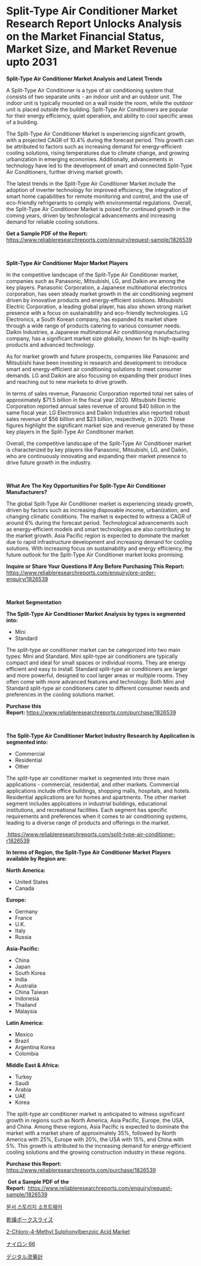 <p><h1>Split-Type Air Conditioner Market Research Report Unlocks Analysis on the Market Financial Status, Market Size, and Market Revenue upto 2031</h1></p><p><strong>Split-Type Air Conditioner Market Analysis and Latest Trends</strong></p>
<p><p>A Split-Type Air Conditioner is a type of air conditioning system that consists of two separate units - an indoor unit and an outdoor unit. The indoor unit is typically mounted on a wall inside the room, while the outdoor unit is placed outside the building. Split-Type Air Conditioners are popular for their energy efficiency, quiet operation, and ability to cool specific areas of a building.</p><p>The Split-Type Air Conditioner Market is experiencing significant growth, with a projected CAGR of 10.4% during the forecast period. This growth can be attributed to factors such as increasing demand for energy-efficient cooling solutions, rising temperatures due to climate change, and growing urbanization in emerging economies. Additionally, advancements in technology have led to the development of smart and connected Split-Type Air Conditioners, further driving market growth.</p><p>The latest trends in the Split-Type Air Conditioner Market include the adoption of inverter technology for improved efficiency, the integration of smart home capabilities for remote monitoring and control, and the use of eco-friendly refrigerants to comply with environmental regulations. Overall, the Split-Type Air Conditioner Market is poised for continued growth in the coming years, driven by technological advancements and increasing demand for reliable cooling solutions.</p></p>
<p><strong>Get a Sample PDF of the Report:&nbsp;</strong> <a href="https://www.reliableresearchreports.com/enquiry/request-sample/1826539">https://www.reliableresearchreports.com/enquiry/request-sample/1826539</a></p>
<p>&nbsp;</p>
<p><strong>Split-Type Air Conditioner Major Market Players</strong></p>
<p><p>In the competitive landscape of the Split-Type Air Conditioner market, companies such as Panasonic, Mitsubishi, LG, and Daikin are among the key players. Panasonic Corporation, a Japanese multinational electronics corporation, has seen steady market growth in the air conditioning segment driven by innovative products and energy-efficient solutions. Mitsubishi Electric Corporation, a leading global player, has also shown strong market presence with a focus on sustainability and eco-friendly technologies. LG Electronics, a South Korean company, has expanded its market share through a wide range of products catering to various consumer needs. Daikin Industries, a Japanese multinational Air conditioning manufacturing company, has a significant market size globally, known for its high-quality products and advanced technology.</p><p>As for market growth and future prospects, companies like Panasonic and Mitsubishi have been investing in research and development to introduce smart and energy-efficient air conditioning solutions to meet consumer demands. LG and Daikin are also focusing on expanding their product lines and reaching out to new markets to drive growth.</p><p>In terms of sales revenue, Panasonic Corporation reported total net sales of approximately $71.5 billion in the fiscal year 2020. Mitsubishi Electric Corporation reported annual sales revenue of around $40 billion in the same fiscal year. LG Electronics and Daikin Industries also reported robust sales revenue of $56 billion and $23 billion, respectively, in 2020. These figures highlight the significant market size and revenue generated by these key players in the Split-Type Air Conditioner market.</p><p>Overall, the competitive landscape of the Split-Type Air Conditioner market is characterized by key players like Panasonic, Mitsubishi, LG, and Daikin, who are continuously innovating and expanding their market presence to drive future growth in the industry.</p></p>
<p>&nbsp;</p>
<p><strong>What Are The Key Opportunities For Split-Type Air Conditioner Manufacturers?</strong></p>
<p><p>The global Split-Type Air Conditioner market is experiencing steady growth, driven by factors such as increasing disposable income, urbanization, and changing climatic conditions. The market is expected to witness a CAGR of around 6% during the forecast period. Technological advancements such as energy-efficient models and smart technologies are also contributing to the market growth. Asia Pacific region is expected to dominate the market due to rapid infrastructure development and increasing demand for cooling solutions. With increasing focus on sustainability and energy efficiency, the future outlook for the Split-Type Air Conditioner market looks promising.</p></p>
<p><strong>Inquire or Share Your Questions If Any Before Purchasing This Report:</strong> <a href="https://www.reliableresearchreports.com/enquiry/pre-order-enquiry/1826539">https://www.reliableresearchreports.com/enquiry/pre-order-enquiry/1826539</a></p>
<p>&nbsp;</p>
<p><strong>Market Segmentation</strong></p>
<p><strong>The Split-Type Air Conditioner Market Analysis by types is segmented into:</strong></p>
<p><ul><li>Mini</li><li>Standard</li></ul></p>
<p><p>The split-type air conditioner market can be categorized into two main types: Mini and Standard. Mini split-type air conditioners are typically compact and ideal for small spaces or individual rooms. They are energy efficient and easy to install. Standard split-type air conditioners are larger and more powerful, designed to cool larger areas or multiple rooms. They often come with more advanced features and technology. Both Mini and Standard split-type air conditioners cater to different consumer needs and preferences in the cooling solutions market.</p></p>
<p><strong>Purchase this Report:&nbsp;</strong><a href="https://www.reliableresearchreports.com/purchase/1826539">https://www.reliableresearchreports.com/purchase/1826539</a></p>
<p>&nbsp;</p>
<p><strong>The Split-Type Air Conditioner Market Industry Research by Application is segmented into:</strong></p>
<p><ul><li>Commercial</li><li>Residential</li><li>Other</li></ul></p>
<p><p>The split-type air conditioner market is segmented into three main applications - commercial, residential, and other markets. Commercial applications include office buildings, shopping malls, hospitals, and hotels. Residential applications are for homes and apartments. The other market segment includes applications in industrial buildings, educational institutions, and recreational facilities. Each segment has specific requirements and preferences when it comes to air conditioning systems, leading to a diverse range of products and offerings in the market.</p></p>
<p><a href="https://www.reliableresearchreports.com/split-type-air-conditioner-r1826539">&nbsp;https://www.reliableresearchreports.com/split-type-air-conditioner-r1826539</a></p>
<p><strong>In terms of Region, the Split-Type Air Conditioner Market Players available by Region are:</strong></p>
<p>
    <p> <strong> North America: </strong>
        <ul>
            <li>United States</li>
            <li>Canada</li>
        </ul>
        </p> 
    <p> <strong> Europe: </strong>
        <ul>
            <li>Germany</li>
            <li>France</li>
            <li>U.K.</li>
            <li>Italy</li>
            <li>Russia</li>
        </ul>
        </p> 
    <p> <strong> Asia-Pacific: </strong>
        <ul>
            <li>China</li>
            <li>Japan</li>
            <li>South Korea</li>
            <li>India</li>
            <li>Australia</li>
            <li>China Taiwan</li>
            <li>Indonesia</li>
            <li>Thailand</li>
            <li>Malaysia</li>
        </ul>
        </p> 
    <p> <strong> Latin America: </strong>
        <ul>
            <li>Mexico</li>
            <li>Brazil</li>
            <li>Argentina Korea</li>
            <li>Colombia</li>
        </ul>
        </p> 
    <p> <strong> Middle East & Africa: </strong>
        <ul>
            <li>Turkey</li>
            <li>Saudi</li>
            <li>Arabia</li>
            <li>UAE</li>
            <li>Korea</li>
        </ul>
    </p>
    </p>
<p><p>The split-type air conditioner market is anticipated to witness significant growth in regions such as North America, Asia Pacific, Europe, the USA, and China. Among these regions, Asia Pacific is expected to dominate the market with a market share of approximately 35%, followed by North America with 25%, Europe with 20%, the USA with 15%, and China with 5%. This growth is attributed to the increasing demand for energy-efficient cooling solutions and the growing construction industry in these regions.</p></p>
<p><strong>Purchase this Report: </strong><a href="https://www.reliableresearchreports.com/purchase/1826539">https://www.reliableresearchreports.com/purchase/1826539</a></p>
<p>&nbsp;<strong>Get a Sample PDF of the Report:&nbsp;&nbsp;</strong><a href="https://www.reliableresearchreports.com/enquiry/request-sample/1826539">https://www.reliableresearchreports.com/enquiry/request-sample/1826539</a></p>
<p><strong></strong></p>
<p><p><a href="https://medium.com/@lucianmaluan2022/%EB%AC%B8%EC%84%9C-%EC%A0%80%EC%9E%A5-%EC%86%8C%ED%94%84%ED%8A%B8%EC%9B%A8%EC%96%B4-%EC%8B%9C%EC%9E%A5-%EA%B2%BD%EC%9F%81-%EB%B6%84%EC%84%9D-%EC%8B%9C%EC%9E%A5-%EB%8F%99%ED%96%A5-%EB%B0%8F-2031%EB%85%84%EA%B9%8C%EC%A7%80%EC%9D%98-%EC%98%88%EC%B8%A1-8fc691724589">문서 스토리지 소프트웨어</a></p><p><a href="https://medium.com/@kamdeall7845/%E4%B9%BE%E7%87%A5%E3%81%97%E3%81%9F%E8%B1%9A%E8%82%89%E3%82%B9%E3%83%A9%E3%82%A4%E3%82%B9%E5%B8%82%E5%A0%B4-%E7%A8%AE%E9%A1%9E-%E7%94%A8%E9%80%94-%E5%9C%B0%E7%90%86%E3%81%AB%E3%82%88%E3%82%8B%E5%8C%85%E6%8B%AC%E7%9A%84%E8%A9%95%E4%BE%A1-8e2a2c4ac855">乾燥ポークスライス</a></p><p><a href="https://www.linkedin.com/pulse/2-chloro-4-methyl-sulphonylbenzoic-acid-market-size-rvioe?trackingId=EfEZlyu9SYWHRpPbFzSzYQ%3D%3D">2-Chloro-4-Methyl Sulphonylbenzoic Acid Market</a></p><p><a href="https://github.com/alyle7648/Market-Research-Report-List-1/blob/main/219659741803.md">ナイロン 66</a></p><p><a href="https://github.com/SantosDicki04/Market-Research-Report-List-1/blob/main/391599041802.md">デジタル流量計</a></p></p>